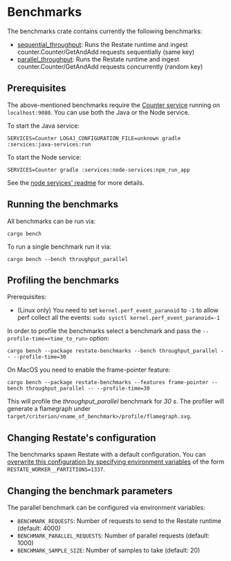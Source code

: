 # Benchmarks

The benchmarks crate contains currently the following benchmarks:

* [sequential_throughput](benches/throughput_sequential.rs): Runs the Restate runtime and ingest counter.Counter/GetAndAdd requests sequentially (same key)
* [parallel_throughput](benches/throughput_parallel.rs): Runs the Restate runtime and ingest counter.Counter/GetAndAdd requests concurrently (random key)

## Prerequisites

The above-mentioned benchmarks require the [Counter service](https://github.com/restatedev/e2e/blob/7fd827c3e6071cc55dcf443ad3beac7e0927dafc/services/node-services/src/counter.ts) running on `localhost:9080`. 
You can use both the Java or the Node service.

To start the Java service:

```shell
SERVICES=Counter LOG4J_CONFIGURATION_FILE=unknown gradle :services:java-services:run
```

To start the Node service:

```shell
SERVICES=Counter gradle :services:node-services:npm_run_app
```

See the [node services' readme](https://github.com/restatedev/e2e/blob/a500164a31d58c0ee65ae77a7f99a8a2ef1825cb/services/node-services/README.md) for more details.

## Running the benchmarks

All benchmarks can be run via:

```shell
cargo bench 
```

To run a single benchmark run it via:

```shell
cargo bench --bench throughput_parallel
```

## Profiling the benchmarks

Prerequisites:

* (Linux only) You need to set `kernel.perf_event_paranoid` to `-1` to allow perf collect all the events: `sudo sysctl kernel.perf_event_paranoid=-1`

In order to profile the benchmarks select a benchmark and pass the `--profile-time=<time_to_run>` option:

```shell
cargo bench --package restate-benchmarks --bench throughput_parallel -- --profile-time=30
```

On MacOS you need to enable the frame-pointer feature:

```shell
cargo bench --package restate-benchmarks --features frame-pointer --bench throughput_parallel -- --profile-time=30
```

This will profile the *throughput_parallel* benchmark for *30 s*.
The profiler will generate a flamegraph under `target/criterion/<name_of_benchmark>/profile/flamegraph.svg`.

## Changing Restate's configuration

The benchmarks spawn Restate with a default configuration.
You can [overwrite this configuration by specifying environment variables](https://docs.restate.dev/operate/configuration) of the form `RESTATE_WORKER__PARTITIONS=1337`.

## Changing the benchmark parameters

The parallel benchmark can be configured via environment variables:

* `BENCHMARK_REQUESTS`: Number of requests to send to the Restate runtime (default: 4000)
* `BENCHMARK_PARALLEL_REQUESTS`: Number of parallel requests (default: 1000)
* `BENCHMARK_SAMPLE_SIZE`: Number of samples to take (default: 20)